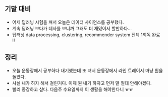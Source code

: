 ## 기말 대비
- 어제 딥러닝 시험을 쳐서 오늘은 데이터 사이언스를 공부했다.
- 계속 딥러닝 보다가 데사를 보니까 그래도 더 재밌어서 할만하다...
- 딥러닝 data processing, clustering, recommender system 전체 1회독 완료 !!

## 정리
- 오늘 운동장에서 공부하다 내기했는데 또 져서 운동장에서 라인 트레이서 마냥 원을 돌았다.
- 사실 내가 하자 해서 걸린거다. 이제 뭔 내기 하자고 먼저 말 절대 안해야겠다.
- 빨리 종강하고 싶다. 다음주 수요일까지 이 생활을 해야한다니 ㅠㅠ
